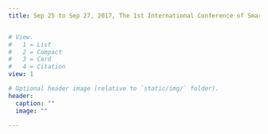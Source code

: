 ```yaml
---
title: Sep 25 to Sep 27, 2017, The 1st International Conference of Smart World, Intelligent Innovation Integrated Development, Sheraton Xi’an North City Hotel, China


# View.
#   1 = List
#   2 = Compact
#   3 = Card
#   4 = Citation
view: 1

# Optional header image (relative to `static/img/` folder).
header:
  caption: ""
  image: ""
  
---
```

